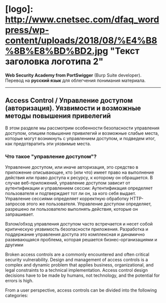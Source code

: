 # [logo]: http://www.cnetsec.com/dfaq_wordpress/wp-content/uploads/2018/08/%E4%B8%8B%E8%BD%BD2.jpg "Текст заголовка логотипа 2"
**Web Security Academy from PortSwigger** (Burp Suite developer). 
Перевод на **русский язык** для облегчения понимания материала.
___

## Access Control / Управление доступом (авторизация). Уязвимости и возможные методы повышения привелегий

В этом разделе мы рассмотрим особенности безопасности управления доступом, опишем повышение привилегий и возможные слабые места, которые могут возникнуть с управлением доступом, и подведем итог, как предотвратить эти уязвимые места.

### Что такое "управление доступом"?
Управление доступом, или иначе авторизация, это средство в приложение описывающее, кто (или что) имеет право на выполнение действия или право доступа к ресурсу, к которому он обращается. В случае веб-приложений, управление доступом зависит от аутентификации и управлением сессии:
Аутентификация определяет пользователя и подтверждает тот ли он, за кого себя выдает.
Управление сессиями определяет корректную обработку HTTP-запросов этого же пользователя.
Управление доступом определяет, разрешено ли пользователю выполнять действия, которые он запрашивает.

Взлом/обход управления доступом часто встречается и несет собой критическую уязвимость безопасности приложения. Разработка и поддержание управления доступа это комплексная и динамично развивающаяся проблема, которая решается бизнес-организациями и другими  

Broken access controls are a commonly encountered and often critical security vulnerability. Design and management of access controls is a complex and dynamic problem that applies business, organizational, and legal constraints to a technical implementation. Access control design decisions have to be made by humans, not technology, and the potential for errors is high.

From a user perspective, access controls can be divided into the following categories:
